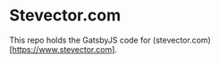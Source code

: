 # Stevector.com

This repo holds the GatsbyJS code for (stevector.com)[https://www.stevector.com].

